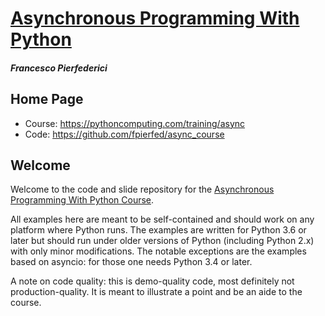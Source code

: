 # [Asynchronous Programming With Python](https://pythoncomputing.com/training/async)
#### _Francesco Pierfederici_


## Home Page
 * Course: https://pythoncomputing.com/training/async
 * Code: https://github.com/fpierfed/async_course

 
## Welcome 
Welcome to the code and slide repository for the [Asynchronous Programming With Python Course](https://pythoncomputing.com/training/async). 

All examples here are meant to be self-contained and should work on any platform where Python runs. The examples are written for Python 3.6 or later but should run under older versions of Python (including Python 2.x) with only minor modifications. The notable exceptions are the examples based on asyncio: for those one needs Python 3.4 or later.

A note on code quality: this is demo-quality code, most definitely not production-quality. It is meant to illustrate a point and be an aide to the course.
